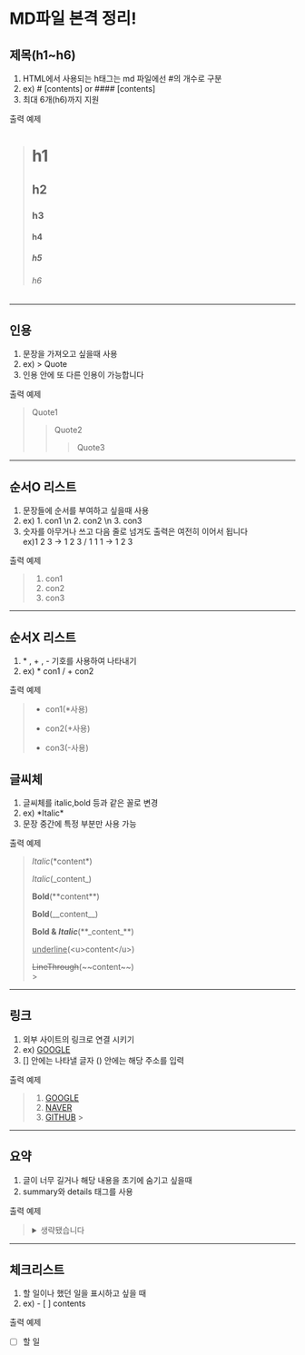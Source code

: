 # MD파일 본격 정리!

## 제목(h1~h6)

1.  HTML에서 사용되는 h태그는 md 파일에선 #의 개수로 구분
2.  ex) # [contents] or #### [contents]
3.  최대 6개(h6)까지 지원<br>

출력 예제

> # h1
>
> ## h2
>
> ### h3
>
> #### h4
>
> ##### h5
>
> ###### h6

---

## 인용

1.  문장을 가져오고 싶을때 사용
2.  ex) > Quote
3.  인용 안에 또 다른 인용이 가능합니다<br>

출력 예제

> Quote1
>
> > Quote2
> >
> > > Quote3

---

## 순서O 리스트

1. 문장들에 순서를 부여하고 싶을때 사용
2. ex) 1. con1 \n 2. con2 \n 3. con3
3. 숫자를 아무거나 쓰고 다음 줄로 넘겨도 출력은 여전히 이어서 됩니다<br/>
   ex)1 2 3 -> 1 2 3 / 1 1 1 -> 1 2 3

출력 예제

> 1. con1
> 2. con2
> 3. con3

---

## 순서X 리스트

1. \* , + , - 기호를 사용하여 나타내기
2. ex) \* con1 / + con2<br>

출력 예제

> - con1(\*사용)
>
> * con2(+사용)
>
> - con3(-사용)

## 글씨체

1. 글씨체를 italic,bold 등과 같은 꼴로 변경
2. ex) \*Italic\*
3. 문장 중간에 특정 부분만 사용 가능

출력 예제

> _Italic_(\*content\*)<br>
>
> _Italic_(\_content\_)<br>
>
> **Bold**(\*\*content\*\*)<br>
>
> **Bold**(\_\_content\_\_)<br>
>
> **Bold & _Italic_**(\*\*\_content\_\*\*)<br>
>
> <u>underline</u>(\<u>content\</u>)<br>
>
> ~~LineThrough~~(\~~content\~~)<br> > <br>

<hr>

## 링크

1. 외부 사이트의 링크로 연결 시키기
2. ex) [GOOGLE](https://google.com)
3. [] 안에는 나타낼 글자 () 안에는 해당 주소를 입력
   <br/>

출력 예제

> 1. [GOOGLE](https://www.google.com)
> 2. [NAVER](https://www.naver.com)
> 3. [GITHUB](https://github.com/Littlestar0508) > <br/>

<hr>

## 요약

1. 글이 너무 길거나 해당 내용을 초기에 숨기고 싶을때
2. summary와 details 태그를 사용

출력 예제

> <details>
>  <summary>생략됐습니다</summary>
>  이게 진짜 본문의 내용입니다.<br>
> 조금 더 길게 써보고 싶지만 내용이 생각나지 않아서<br>
> 3줄로만 글을 작성하겠습니다.
> </details>

<hr>

## 체크리스트

1. 할 일이나 했던 일을 표시하고 싶을 때
2. ex) - [ ] contents

출력 예제

- [ ] 할 일
